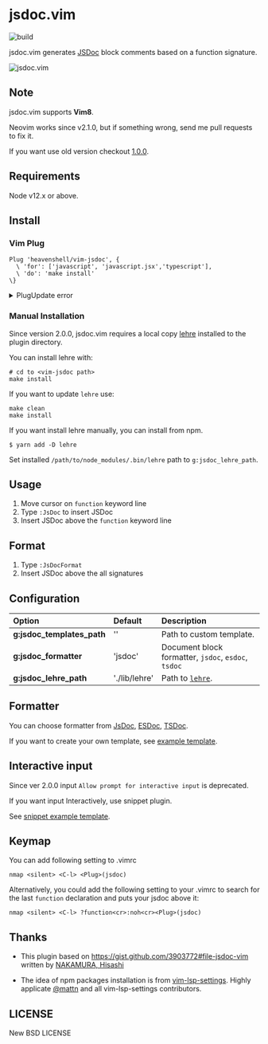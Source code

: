 # jsdoc.vim

![build](https://github.com/heavenshell/vim-jsdoc/workflows/build/badge.svg)

jsdoc.vim generates [JSDoc](http://usejsdoc.org/) block comments based on a function signature.

![jsdoc.vim](./assets/jsdoc.gif)

## Note

jsdoc.vim supports **Vim8**.

Neovim works since v2.1.0, but if something wrong, send me pull requests to fix it.

If you want use old version checkout [1.0.0](https://github.com/heavenshell/vim-jsdoc/releases/tag/1.0.0).

## Requirements

Node v12.x or above.

## Install

### Vim Plug

```
Plug 'heavenshell/vim-jsdoc', {
  \ 'for': ['javascript', 'javascript.jsx','typescript'],
  \ 'do': 'make install'
\}
```

<details><summary>PlugUpdate error</summary>
<p>
  If you got `yarn.lock` related error,

  ```console
  error: Your local changes to the following files would be overwritten by merge:
      lib/yarn.lock
  ```

  Run following command

  ```
  cd /path/to/plugged/vim-jsdoc
  git checkout -- yarn.lock
  ```

  and re-run `PlugUpdate`
</p>
</details>

### Manual Installation

Since version 2.0.0, jsdoc.vim requires a local copy [lehre](https://www.npmjs.com/package/lehre) installed to the plugin directory.

You can install lehre with:

```console
# cd to <vim-jsdoc path>
make install
```

If you want to update `lehre` use:

```console
make clean
make install
```

If you want install lehre manually, you can install from npm.

```console
$ yarn add -D lehre
```

Set installed `/path/to/node_modules/.bin/lehre` path to `g:jsdoc_lehre_path`.

## Usage

1. Move cursor on `function` keyword line
1. Type `:JsDoc` to insert JSDoc
1. Insert JSDoc above the `function` keyword line

## Format

1. Type `:JsDocFormat`
1. Insert JSDoc above the all signatures

## Configuration

Option                     |Default       |Description
:--------------------------|:-------------|:-----------------------
**g:jsdoc_templates_path** |''            |Path to custom template.
**g:jsdoc_formatter**      |'jsdoc'       |Document block formatter, `jsdoc`, `esdoc`, `tsdoc`
**g:jsdoc_lehre_path**     |'./lib/lehre' |Path to [`lehre`](https://www.npmjs.com/package/lehre).

## Formatter

You can choose formatter from [JsDoc](https://jsdoc.app/), [ESDoc](https://esdoc.org/), [TSDoc](https://github.com/microsoft/tsdoc).

If you want to create your own template, see [example template](https://github.com/heavenshell/ts-lehre/tree/master/examples).

## Interactive input

Since ver 2.0.0 input `Allow prompt for interactive input` is deprecated.

If you want input Interactively, use snippet plugin.

See [snippet example template](./examples/snippet_template.js).

## Keymap

You can add following setting to .vimrc

```vim
nmap <silent> <C-l> <Plug>(jsdoc)
```

Alternatively, you could add the following setting to your .vimrc to search for the last `function` declaration
and puts your jsdoc above it:

```vim
nmap <silent> <C-l> ?function<cr>:noh<cr><Plug>(jsdoc)
```

## Thanks

- This plugin based on https://gist.github.com/3903772#file-jsdoc-vim written by [NAKAMURA, Hisashi](https://gist.github.com/sunvisor)

- The idea of npm packages installation is from [vim-lsp-settings](https://github.com/mattn/vim-lsp-settings).
Highly applicate [@mattn](https://github.com/mattn/) and all vim-lsp-settings contributors.

## LICENSE

New BSD LICENSE
